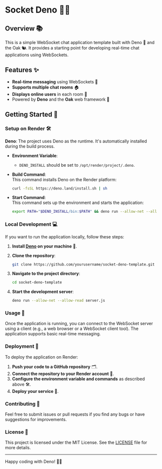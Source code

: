 # Socket Deno 🔌🦕

## Overview 📚

This is a simple WebSocket chat application template built with Deno 🦕 and the Oak 🐿️. It provides a starting point for developing real-time chat applications using WebSockets.

## Features ✨

- **Real-time messaging** using WebSockets 📡
- **Supports multiple chat rooms** 🏠
- **Displays online users** in each room 👥
- Powered by **Deno** and the **Oak** web framework 🚀

## Getting Started 🚀

### Setup on Render 🛠️

**Deno**: The project uses Deno as the runtime. It's automatically installed during the build process.

- **Environment Variable**:

  - `DENO_INSTALL` should be set to `/opt/render/project/.deno`.

- **Build Command**:  
  This command installs Deno on the Render platform:

  ```sh
  curl -fsSL https://deno.land/install.sh | sh
  ```

- **Start Command**:  
  This command sets up the environment and starts the application:

  ```sh
  export PATH="$DENO_INSTALL/bin:$PATH" && deno run --allow-net --allow-read server.js
  ```

### Local Development 💻

If you want to run the application locally, follow these steps:

1. **Install [Deno](https://deno.land/) on your machine** 🦕.

2. **Clone the repository**:

   ```sh
   git clone https://github.com/yourusername/socket-deno-template.git
   ```
3. **Navigate to the project directory**:

   ```sh
   cd socket-deno-template
   ```
4. **Start the development server**:
   
   ```sh
   deno run --allow-net --allow-read server.js
   ```

### Usage 📡

Once the application is running, you can connect to the WebSocket server using a client (e.g., a web browser or a WebSocket client tool). The application supports basic real-time messaging.

### Deployment 🚀

To deploy the application on Render:

1. **Push your code to a GitHub repository** 🗂️.
2. **Connect the repository to your Render account** 🔗.
3. **Configure the environment variable and commands** as described above 🛠️.
4. **Deploy your service** 🚀.

### Contributing 🤝

Feel free to submit issues or pull requests if you find any bugs or have suggestions for improvements.

### License 📄

This project is licensed under the MIT License. See the [LICENSE](./LICENSE) file for more details.

---

Happy coding with Deno! 🦕🔌